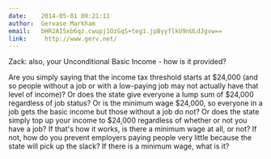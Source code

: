 ```yaml
---
date:    2014-05-01 09:21:11
author:  Gervase Markham
email:   bHR2AI5xb6qz.cwupj1OzGqS+teg1.jpByyflkU9nULdJgvw==
link:     http://www.gerv.net/
---
```


Zack: also, your Unconditional Basic Income - how is it provided?

Are you simply saying that the income tax threshold starts at $24,000
(and so people without a job or with a low-paying job may not actually
have that level of income)? Or does the state give everyone a lump sum
of $24,000 regardless of job status? Or is the minimum wage $24,000,
so everyone in a job gets the basic income but those without a job do
not? Or does the state simply top up your income to $24,000 regardless
of whether or not you have a job? If that's how it works, is there a
minimum wage at all, or not? If not, how do you prevent employers
paying people very little because the state will pick up the slack? If
there is a minimum wage, what is it?

